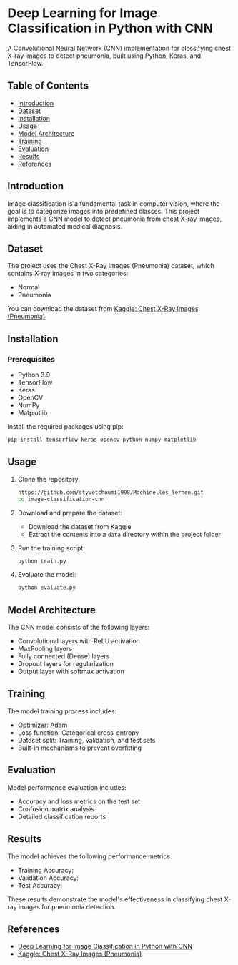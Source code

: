 # Deep Learning for Image Classification in Python with CNN

A Convolutional Neural Network (CNN) implementation for classifying chest X-ray images to detect pneumonia, built using Python, Keras, and TensorFlow.

## Table of Contents
- [Introduction](#introduction)
- [Dataset](#dataset)
- [Installation](#installation)
- [Usage](#usage)
- [Model Architecture](#model-architecture)
- [Training](#training)
- [Evaluation](#evaluation)
- [Results](#results)
- [References](#references)

## Introduction

Image classification is a fundamental task in computer vision, where the goal is to categorize images into predefined classes. This project implements a CNN model to detect pneumonia from chest X-ray images, aiding in automated medical diagnosis.

## Dataset

The project uses the Chest X-Ray Images (Pneumonia) dataset, which contains X-ray images in two categories:
- Normal
- Pneumonia

You can download the dataset from [Kaggle: Chest X-Ray Images (Pneumonia)](https://www.kaggle.com/datasets/paultimothymooney/chest-xray-pneumonia)

## Installation

### Prerequisites
- Python 3.9
- TensorFlow
- Keras
- OpenCV
- NumPy
- Matplotlib

Install the required packages using pip:
```bash
pip install tensorflow keras opencv-python numpy matplotlib
```

## Usage

1. Clone the repository:
   ```bash
   https://github.com/styvetchoumi1998/Machinelles_lernen.git
   cd image-classification-cnn
   ```

2. Download and prepare the dataset:
   - Download the dataset from Kaggle
   - Extract the contents into a `data` directory within the project folder

3. Run the training script:
   ```bash
   python train.py
   ```

4. Evaluate the model:
   ```bash
   python evaluate.py
   ```

## Model Architecture

The CNN model consists of the following layers:
- Convolutional layers with ReLU activation
- MaxPooling layers
- Fully connected (Dense) layers
- Dropout layers for regularization
- Output layer with softmax activation

## Training

The model training process includes:
- Optimizer: Adam
- Loss function: Categorical cross-entropy
- Dataset split: Training, validation, and test sets
- Built-in mechanisms to prevent overfitting

## Evaluation

Model performance evaluation includes:
- Accuracy and loss metrics on the test set
- Confusion matrix analysis
- Detailed classification reports

## Results

The model achieves the following performance metrics:
- Training Accuracy: 
- Validation Accuracy:
- Test Accuracy: 

These results demonstrate the model's effectiveness in classifying chest X-ray images for pneumonia detection.

## References

- [Deep Learning for Image Classification in Python with CNN](https://github.com/yourusername/image-classification-cnn)
- [Kaggle: Chest X-Ray Images (Pneumonia)](https://www.kaggle.com/datasets/paultimothymooney/chest-xray-pneumonia)
